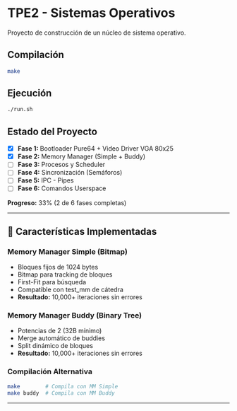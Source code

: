 # TPE2 - Sistemas Operativos

Proyecto de construcción de un núcleo de sistema operativo.

## Compilación
```bash
make
```

## Ejecución
```bash
./run.sh
```

## Estado del Proyecto

- [x] **Fase 1:** Bootloader Pure64 + Video Driver VGA 80x25
- [x] **Fase 2:** Memory Manager (Simple + Buddy)
- [ ] **Fase 3:** Procesos y Scheduler
- [ ] **Fase 4:** Sincronización (Semáforos)
- [ ] **Fase 5:** IPC - Pipes
- [ ] **Fase 6:** Comandos Userspace

**Progreso:** 33% (2 de 6 fases completas)

---

## 📝 Características Implementadas

### Memory Manager Simple (Bitmap)
- Bloques fijos de 1024 bytes
- Bitmap para tracking de bloques
- First-Fit para búsqueda
- Compatible con test_mm de cátedra
- **Resultado:** 10,000+ iteraciones sin errores

### Memory Manager Buddy (Binary Tree)
- Potencias de 2 (32B mínimo)
- Merge automático de buddies
- Split dinámico de bloques
- **Resultado:** 10,000+ iteraciones sin errores

### Compilación Alternativa
```bash
make        # Compila con MM Simple
make buddy  # Compila con MM Buddy
```

---